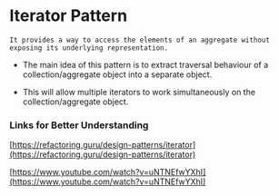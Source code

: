# Iterator Pattern

``` 
It provides a way to access the elements of an aggregate without exposing its underlying representation. 
```

- The main idea of this pattern is to extract traversal behaviour of a collection/aggregate object into a separate object.

- This will allow multiple iterators to work simultaneously on the collection/aggregate object.

### Links for Better Understanding

[https://refactoring.guru/design-patterns/iterator](https://refactoring.guru/design-patterns/iterator)

[https://www.youtube.com/watch?v=uNTNEfwYXhI](https://www.youtube.com/watch?v=uNTNEfwYXhI)